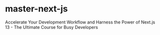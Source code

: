 # master-next-js
Accelerate Your Development Workflow and Harness the Power of Next.js 13 - The Ultimate Course for Busy Developers
